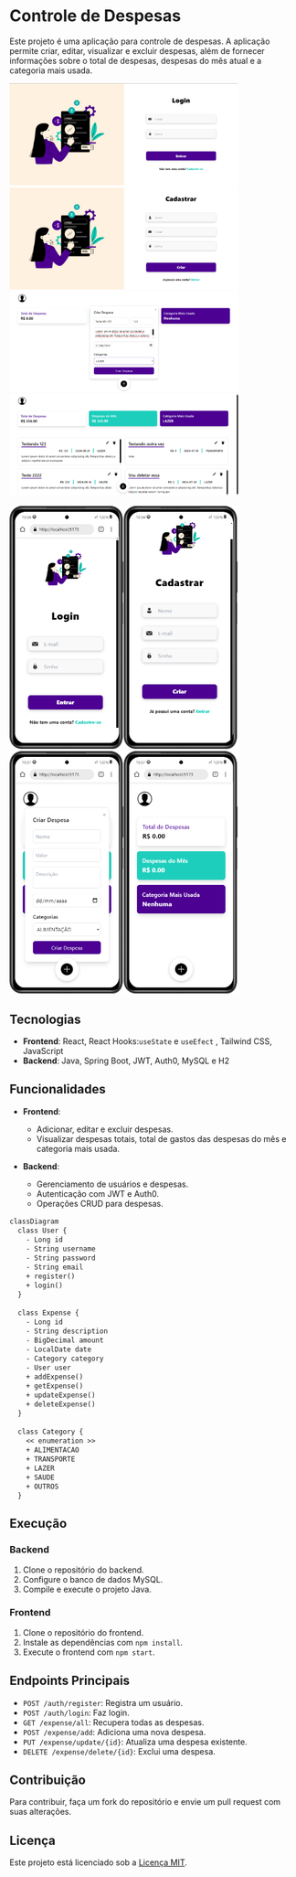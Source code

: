 # Controle de Despesas
Este projeto é uma aplicação para controle de despesas. A aplicação permite criar, editar, visualizar e excluir despesas, além de fornecer informações sobre o total de despesas, despesas do mês atual e a categoria mais usada.

<img src="./prints/desktop.png" width="400" /><img src="./prints/desktop%20(3).png" width="400" /><img src="./prints/desktop%20(5).png" width="400" /><img src="./prints/desktop%20(6).png" width="400" />

<img src="./prints/mobile.png" width="200" /><img src="./prints/mobile%20(4).png" width="200" /><img src="./prints/mobile%20(3).png" width="200" /><img src="./prints/mobile%20(2).png" width="200" />

## Tecnologias

- **Frontend**: React, React Hooks:`useState` e `useEfect` , Tailwind CSS, JavaScript
- **Backend**: Java, Spring Boot, JWT, Auth0, MySQL e H2

## Funcionalidades

- **Frontend**:
  - Adicionar, editar e excluir despesas.
  - Visualizar despesas totais, total de gastos das despesas do mês e categoria mais usada.

- **Backend**:
  - Gerenciamento de usuários e despesas.
  - Autenticação com JWT e Auth0.
  - Operações CRUD para despesas.
  
```mermaid
classDiagram
  class User {
    - Long id
    - String username
    - String password
    - String email
    + register()
    + login()
  }

  class Expense {
    - Long id
    - String description
    - BigDecimal amount
    - LocalDate date
    - Category category
    - User user
    + addExpense()
    + getExpense()
    + updateExpense()
    + deleteExpense()
  }

  class Category {
    << enumeration >>
    + ALIMENTACAO
    + TRANSPORTE
    + LAZER
    + SAUDE
    + OUTROS
  } 
```
## Execução

### Backend

1. Clone o repositório do backend.
2. Configure o banco de dados MySQL.
3. Compile e execute o projeto Java.

### Frontend

1. Clone o repositório do frontend.
2. Instale as dependências com `npm install`.
3. Execute o frontend com `npm start`.

## Endpoints Principais

- `POST /auth/register`: Registra um usuário.
- `POST /auth/login`: Faz login.
- `GET /expense/all`: Recupera todas as despesas.
- `POST /expense/add`: Adiciona uma nova despesa.
- `PUT /expense/update/{id}`: Atualiza uma despesa existente.
- `DELETE /expense/delete/{id}`: Exclui uma despesa.

## Contribuição

Para contribuir, faça um fork do repositório e envie um pull request com suas alterações.

## Licença

Este projeto está licenciado sob a [Licença MIT](LICENSE).
